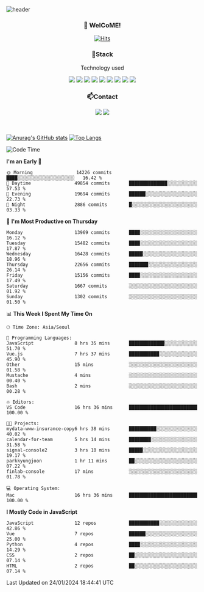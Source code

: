 ![header](https://capsule-render.vercel.app/api?type=waving&color=gradient&height=200&text=Kyungjoon&fontAlign=70&fontAlignY=40&animation=twinkling)

<h3 align="center">👋 WelCoME!</h3>

<div align=center>
  
[![Hits](https://hits.seeyoufarm.com/api/count/incr/badge.svg?url=https%3A%2F%2Fgithub.com%2Fuvula6921&count_bg=%2322BAC9&title_bg=%23827F7F&icon=iconify.svg&icon_color=%2325A27F&title=visits&edge_flat=false)](https://hits.seeyoufarm.com)
  
</div>
<h3 align="center">📌Stack</h3>
<p align="center">Technology used</p>
<div align="center"><img src="https://img.shields.io/badge/HTML5-E34F26?style=flat-square&logo=HTML5&logoColor=white"></img> <img src="https://img.shields.io/badge/CSS3-0A84FF?style=flat-square&logo=CSS3&logoColor=white"></img> <img src="https://img.shields.io/badge/JavaScript-FFCD11?style=flat-square&logo=JavaScript&logoColor=white"></img> <img src="https://img.shields.io/badge/React-00BCF6?style=flat-square&logo=React&logoColor=white"></img> <img src="https://img.shields.io/badge/jQuery-3655FF?style=flat-square&logo=jQuery&logoColor=white"></img> <img src="https://img.shields.io/badge/Ruby-E0115F?style=flat-square&logo=Ruby&logoColor=white"></img> <img src="https://img.shields.io/badge/Python-4B8BBE?style=flat-square&logo=Python&logoColor=white"></img> <img src="https://img.shields.io/badge/Vue-4FC08D?style=flat-square&logo=Vue.js&logoColor=white"></img> <img src="https://img.shields.io/badge/Nuxt-00DC82?style=flat-square&logo=Nuxt.js&logoColor=white"></img></div>

<h3 align="center">📫Contact</h3>
<div align="center"><a href="https://velog.io/@uvula6921/"><img src="https://img.shields.io/badge/Blog-20c997?style=flat-square&logo=V&logoColor=white"/></a> <a href="pkj6921@gmail.com"><img src="https://img.shields.io/badge/Gmail-EA4335?style=flat-square&logo=Gmail&logoColor=white"/></a></div>
<br>
<br>

[![Anurag's GitHub stats](https://github-readme-stats.vercel.app/api?username=uvula6921&hide=stars,issues&show_icons=true&count_private=true&theme=tokyonight)](https://github.com/anuraghazra/github-readme-stats)
[![Top Langs](https://github-readme-stats.vercel.app/api/top-langs/?username=uvula6921&hide=css,jupyter%20notebook,html&exclude_repo=uvula6921,uvula6921.github.io&layout=compact&langs_count=8)](https://github.com/anuraghazra/github-readme-stats)

<!--START_SECTION:waka-->
![Code Time](http://img.shields.io/badge/Code%20Time-2%2C037%20hrs%2018%20mins-blue)

**I'm an Early 🐤** 

```text
🌞 Morning                14226 commits       ████░░░░░░░░░░░░░░░░░░░░░   16.42 % 
🌆 Daytime                49854 commits       ██████████████░░░░░░░░░░░   57.53 % 
🌃 Evening                19694 commits       ██████░░░░░░░░░░░░░░░░░░░   22.73 % 
🌙 Night                  2886 commits        █░░░░░░░░░░░░░░░░░░░░░░░░   03.33 % 
```
📅 **I'm Most Productive on Thursday** 

```text
Monday                   13969 commits       ████░░░░░░░░░░░░░░░░░░░░░   16.12 % 
Tuesday                  15482 commits       ████░░░░░░░░░░░░░░░░░░░░░   17.87 % 
Wednesday                16428 commits       █████░░░░░░░░░░░░░░░░░░░░   18.96 % 
Thursday                 22656 commits       ███████░░░░░░░░░░░░░░░░░░   26.14 % 
Friday                   15156 commits       ████░░░░░░░░░░░░░░░░░░░░░   17.49 % 
Saturday                 1667 commits        ░░░░░░░░░░░░░░░░░░░░░░░░░   01.92 % 
Sunday                   1302 commits        ░░░░░░░░░░░░░░░░░░░░░░░░░   01.50 % 
```


📊 **This Week I Spent My Time On** 

```text
🕑︎ Time Zone: Asia/Seoul

💬 Programming Languages: 
JavaScript               8 hrs 35 mins       █████████████░░░░░░░░░░░░   51.70 % 
Vue.js                   7 hrs 37 mins       ███████████░░░░░░░░░░░░░░   45.90 % 
Other                    15 mins             ░░░░░░░░░░░░░░░░░░░░░░░░░   01.58 % 
Mustache                 4 mins              ░░░░░░░░░░░░░░░░░░░░░░░░░   00.40 % 
Bash                     2 mins              ░░░░░░░░░░░░░░░░░░░░░░░░░   00.28 % 

🔥 Editors: 
VS Code                  16 hrs 36 mins      █████████████████████████   100.00 % 

🐱‍💻 Projects: 
mydata-www-insurance-copy6 hrs 38 mins       ██████████░░░░░░░░░░░░░░░   40.02 % 
calendar-for-team        5 hrs 14 mins       ████████░░░░░░░░░░░░░░░░░   31.58 % 
signal-console2          3 hrs 10 mins       █████░░░░░░░░░░░░░░░░░░░░   19.17 % 
parkkyungjoon            1 hr 11 mins        ██░░░░░░░░░░░░░░░░░░░░░░░   07.22 % 
finlab-console           17 mins             ░░░░░░░░░░░░░░░░░░░░░░░░░   01.78 % 

💻 Operating System: 
Mac                      16 hrs 36 mins      █████████████████████████   100.00 % 
```

**I Mostly Code in JavaScript** 

```text
JavaScript               12 repos            ███████████░░░░░░░░░░░░░░   42.86 % 
Vue                      7 repos             ██████░░░░░░░░░░░░░░░░░░░   25.00 % 
Python                   4 repos             ████░░░░░░░░░░░░░░░░░░░░░   14.29 % 
CSS                      2 repos             ██░░░░░░░░░░░░░░░░░░░░░░░   07.14 % 
HTML                     2 repos             ██░░░░░░░░░░░░░░░░░░░░░░░   07.14 % 
```




 Last Updated on 24/01/2024 18:44:41 UTC
<!--END_SECTION:waka-->
